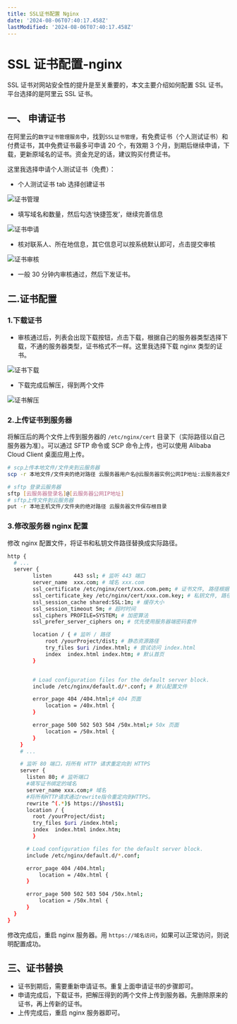 ```yaml
---
title: SSL证书配置 Nginx
date: '2024-08-06T07:40:17.458Z'
lastModified: '2024-08-06T07:40:17.458Z'
---
```

# SSL 证书配置-nginx

SSL 证书对网站安全性的提升是至关重要的，本文主要介绍如何配置 SSL 证书。平台选择的是阿里云 SSL 证书。

## 一、 申请证书

在阿里云的`数字证书管理服务`中，找到`SSL证书管理`，有免费证书（个人测试证书）和付费证书，其中免费证书最多可申请 20 个，有效期 3 个月，到期后继续申请，下载，更新原域名的证书。资金充足的话，建议购买付费证书。

这里我选择申请个人测试证书（免费）：

- 个人测试证书 tab 选择创建证书

![证书管理](https://blog.mocaii.cn/ssl/证书管理.png)

- 填写域名和数量，然后勾选‘快捷签发’，继续完善信息

![证书申请](https://blog.mocaii.cn/ssl/证书申请.png)

- 核对联系人、所在地信息，其它信息可以按系统默认即可，点击提交审核

![证书审核](https://blog.mocaii.cn/ssl/证书审核.png)

- 一般 30 分钟内审核通过，然后下发证书。

## 二.证书配置

### 1.下载证书

- 审核通过后，列表会出现下载按钮，点击下载，根据自己的服务器类型选择下载，不通的服务器类型，证书格式不一样。这里我选择下载 nginx 类型的证书。

![证书下载](https://blog.mocaii.cn/ssl/证书下载.png)

- 下载完成后解压，得到两个文件

![证书解压](https://blog.mocaii.cn/ssl/证书解压.png)

### 2.上传证书到服务器

将解压后的两个文件上传到服务器的 `/etc/nginx/cert` 目录下（实际路径以自己服务器为准）。可以通过 SFTP 命令或 SCP 命令上传，也可以使用 Alibaba Cloud Client 桌面应用上传。

```bash
# scp上传本地文件/文件夹到云服务器
scp -r 本地文件/文件夹的绝对路径 云服务器用户名@云服务器实例公网IP地址:云服务器文件保存根目录

# sftp 登录云服务器
sftp [云服务器登录名]@[云服务器公网IP地址]
# sftp上传文件到云服务器
put -r 本地主机文件/文件夹的绝对路径 云服务器文件保存根目录
```

### 3.修改服务器 nginx 配置

修改 nginx 配置文件，将证书和私钥文件路径替换成实际路径。

```bash
http {
  # ...
  server {
        listen       443 ssl; # 监听 443 端口
        server_name  xxx.com; # 域名 xxx.com
        ssl_certificate /etc/nginx/cert/xxx.com.pem; # 证书文件, 路径根据实际情况填写
        ssl_certificate_key /etc/nginx/cert/xxx.com.key; # 私钥文件, 路径根据实际情况填写
        ssl_session_cache shared:SSL:1m; # 缓存大小
        ssl_session_timeout 5m; # 超时时间
        ssl_ciphers PROFILE=SYSTEM; # 加密算法
        ssl_prefer_server_ciphers on; # 优先使用服务器端密码套件

        location / { # 监听 / 路径
            root /yourProject/dist; # 静态资源路径
            try_files $uri /index.html; # 尝试访问 index.html
            index  index.html index.htm; # 默认首页
        }


        # Load configuration files for the default server block.
        include /etc/nginx/default.d/*.conf; # 默认配置文件

        error_page 404 /404.html;# 404 页面
            location = /40x.html {
        }

        error_page 500 502 503 504 /50x.html;# 50x 页面
            location = /50x.html {
        }
    }
    # ...

    # 监听 80 端口，将所有 HTTP 请求重定向到 HTTPS
    server {
      listen 80; # 监听端口
      #填写证书绑定的域名
      server_name xxx.com;# 域名
      #将所有HTTP请求通过rewrite指令重定向到HTTPS。
      rewrite ^(.*)$ https://$host$1;
      location / {
        root /yourProject/dist;
        try_files $uri /index.html;
        index  index.html index.htm;
        }

      # Load configuration files for the default server block.
      include /etc/nginx/default.d/*.conf;

      error_page 404 /404.html;
          location = /40x.html {
      }

      error_page 500 502 503 504 /50x.html;
          location = /50x.html {
      }
  }
}
```

修改完成后，重启 nginx 服务器。用 `https://域名访问`，如果可以正常访问，则说明配置成功。

## 三、证书替换

- 证书到期后，需要重新申请证书。重复上面申请证书的步骤即可。
- 申请完成后，下载证书，把解压得到的两个文件上传到服务器。先删除原来的证书，再上传新的证书。
- 上传完成后，重启 nginx 服务器即可。
